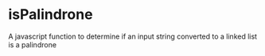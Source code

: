 # isPalindrone
A  javascript function to determine if an input string converted to a linked list is a palindrone
